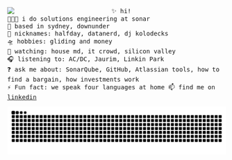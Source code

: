 <img align="left" width="240" src="https://user-images.githubusercontent.com/59625655/109374702-47bb7200-790b-11eb-97de-800a8c1462e9.jpg"> 
<samp>
  ✨ hi! <br>
  👩🏼‍💻 i do solutions engineering at sonar<br> 
  🌁 based in sydney, downunder <br>
  📛 nicknames: halfday, datanerd, dj kolodecks <br>
  🛸 hobbies: gliding and money<br>
  🎥 watching: house md, it crowd, silicon valley <br> 
  🎧 listening to: AC/DC, Jaurim, Linkin Park<br>
  ❓ ask me about: SonarQube, GitHub, Atlassian tools, how to find a bargain, how investments work <br> 
  ⚡ Fun fact: we speak four languages at home
  📫 find me on <a href="https://www.linkedin.com/in/andrek/">linkedin</a> <br>
</samp>

<!--
**andrekolodochka/andrekolodochka** is a ✨ _special_ ✨ repository because its `README.md` (this file) appears on your GitHub profile.

Here are some ideas to get you started:

- 🔭 I’m currently working on ...
- 🌱 I’m currently learning ...
- 👯 I’m looking to collaborate on ...
- 🤔 I’m looking for help with ...
- 💬 Ask me about GitHub, Atlassian tools and how to find a bargain
- 📫 How to reach me: 
- 😄 Pronouns: ...
- ⚡ Fun fact: ...
-->

![Snake animation](https://github.com/andrekolodochka/andrekolodochka/blob/output/github-contribution-grid-snake.svg)
